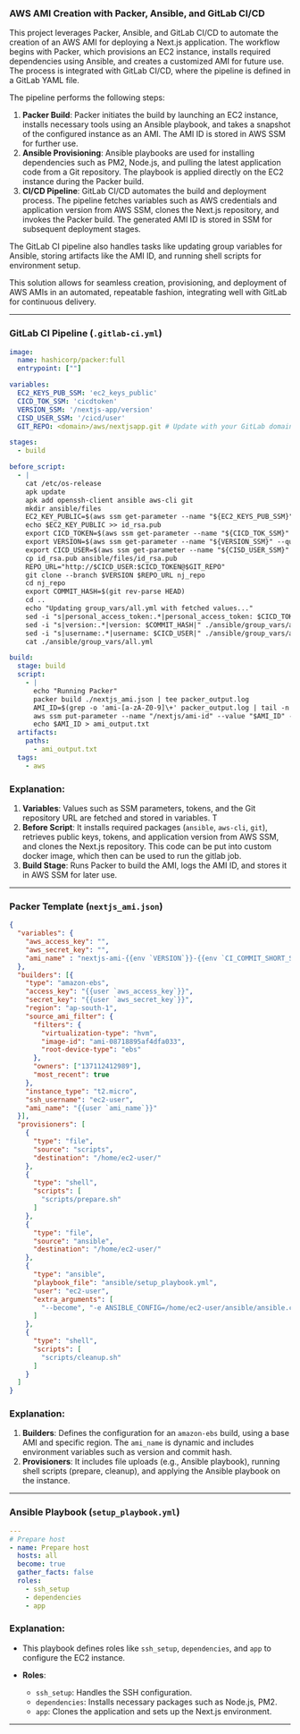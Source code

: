 

### AWS AMI Creation with Packer, Ansible, and GitLab CI/CD

This project leverages Packer, Ansible, and GitLab CI/CD to automate the creation of an AWS AMI for deploying a Next.js application. The workflow begins with Packer, which provisions an EC2 instance, installs required dependencies using Ansible, and creates a customized AMI for future use. The process is integrated with GitLab CI/CD, where the pipeline is defined in a GitLab YAML file.

The pipeline performs the following steps:
1. **Packer Build**: Packer initiates the build by launching an EC2 instance, installs necessary tools using an Ansible playbook, and takes a snapshot of the configured instance as an AMI. The AMI ID is stored in AWS SSM for further use.
2. **Ansible Provisioning**: Ansible playbooks are used for installing dependencies such as PM2, Node.js, and pulling the latest application code from a Git repository. The playbook is applied directly on the EC2 instance during the Packer build.
3. **CI/CD Pipeline**: GitLab CI/CD automates the build and deployment process. The pipeline fetches variables such as AWS credentials and application version from AWS SSM, clones the Next.js repository, and invokes the Packer build. The generated AMI ID is stored in SSM for subsequent deployment stages.

The GitLab CI pipeline also handles tasks like updating group variables for Ansible, storing artifacts like the AMI ID, and running shell scripts for environment setup.

This solution allows for seamless creation, provisioning, and deployment of AWS AMIs in an automated, repeatable fashion, integrating well with GitLab for continuous delivery.

---

### GitLab CI Pipeline (`.gitlab-ci.yml`)

```yaml
image: 
  name: hashicorp/packer:full
  entrypoint: [""]

variables:
  EC2_KEYS_PUB_SSM: 'ec2_keys_public'
  CICD_TOK_SSM: 'cicdtoken'
  VERSION_SSM: '/nextjs-app/version'
  CISD_USER_SSM: '/cicd/user'
  GIT_REPO: <domain>/aws/nextjsapp.git # Update with your GitLab domain

stages:
  - build

before_script:
  - |
    cat /etc/os-release
    apk update
    apk add openssh-client ansible aws-cli git
    mkdir ansible/files
    EC2_KEY_PUBLIC=$(aws ssm get-parameter --name "${EC2_KEYS_PUB_SSM}" --query 'Parameter.Value' --output text)
    echo $EC2_KEY_PUBLIC >> id_rsa.pub
    export CICD_TOKEN=$(aws ssm get-parameter --name "${CICD_TOK_SSM}" --query 'Parameter.Value' --output text)
    export VERSION=$(aws ssm get-parameter --name "${VERSION_SSM}" --query 'Parameter.Value' --output text)
    export CICD_USER=$(aws ssm get-parameter --name "${CISD_USER_SSM}" --query 'Parameter.Value' --output text)
    cp id_rsa.pub ansible/files/id_rsa.pub
    REPO_URL="http://$CICD_USER:$CICD_TOKEN@$GIT_REPO"
    git clone --branch $VERSION $REPO_URL nj_repo
    cd nj_repo
    export COMMIT_HASH=$(git rev-parse HEAD)
    cd ..
    echo "Updating group_vars/all.yml with fetched values..."
    sed -i "s|personal_access_token:.*|personal_access_token: $CICD_TOKEN|" ./ansible/group_vars/all.yml
    sed -i "s|version:.*|version: $COMMIT_HASH|" ./ansible/group_vars/all.yml  
    sed -i "s|username:.*|username: $CICD_USER|" ./ansible/group_vars/all.yml
    cat ./ansible/group_vars/all.yml

build:
  stage: build
  script:
    - |
      echo "Running Packer"
      packer build ./nextjs_ami.json | tee packer_output.log
      AMI_ID=$(grep -o 'ami-[a-zA-Z0-9]\+' packer_output.log | tail -n 1)
      aws ssm put-parameter --name "/nextjs/ami-id" --value "$AMI_ID" --type "String" --overwrite
      echo $AMI_ID > ami_output.txt
  artifacts:
    paths:
      - ami_output.txt
  tags:
    - aws
```

### Explanation:
1. **Variables**: Values such as SSM parameters, tokens, and the Git repository URL are fetched and stored in variables. T
2. **Before Script**: It installs required packages (`ansible`, `aws-cli`, `git`), retrieves public keys, tokens, and application version from AWS SSM, and clones the Next.js repository. This code can be put into custom docker image, which then can be used to run the gitlab job.
3. **Build Stage**: Runs Packer to build the AMI, logs the AMI ID, and stores it in AWS SSM for later use.

---

### Packer Template (`nextjs_ami.json`)

```json
{
  "variables": {
    "aws_access_key": "",
    "aws_secret_key": "",
    "ami_name" : "nextjs-ami-{{env `VERSION`}}-{{env `CI_COMMIT_SHORT_SHA`}}-{{env `COMMIT_HASH`}}-{{timestamp}}"
  },
  "builders": [{
    "type": "amazon-ebs",
    "access_key": "{{user `aws_access_key`}}",
    "secret_key": "{{user `aws_secret_key`}}",
    "region": "ap-south-1",
    "source_ami_filter": {
      "filters": {
        "virtualization-type": "hvm",
        "image-id": "ami-08718895af4dfa033",
        "root-device-type": "ebs"
      },
      "owners": ["137112412989"],
      "most_recent": true
    },
    "instance_type": "t2.micro",
    "ssh_username": "ec2-user",
    "ami_name": "{{user `ami_name`}}"
  }],
  "provisioners": [
    {
      "type": "file",
      "source": "scripts",
      "destination": "/home/ec2-user/"
    },
    {
      "type": "shell",
      "scripts": [
        "scripts/prepare.sh"
      ]
    },
    {
      "type": "file",
      "source": "ansible",
      "destination": "/home/ec2-user/"
    },
    {
      "type": "ansible",
      "playbook_file": "ansible/setup_playbook.yml",
      "user": "ec2-user",
      "extra_arguments": [
        "--become", "-e ANSIBLE_CONFIG=/home/ec2-user/ansible/ansible.cfg"
      ]
    },
    {
      "type": "shell",
      "scripts": [
        "scripts/cleanup.sh"
      ]
    }
  ]
}
```

### Explanation:
1. **Builders**: Defines the configuration for an `amazon-ebs` build, using a base AMI and specific region. The `ami_name` is dynamic and includes environment variables such as version and commit hash.
2. **Provisioners**: It includes file uploads (e.g., Ansible playbook), running shell scripts (prepare, cleanup), and applying the Ansible playbook on the instance.

---

### Ansible Playbook (`setup_playbook.yml`)

```yaml
---
# Prepare host
- name: Prepare host
  hosts: all
  become: true  
  gather_facts: false  
  roles:
    - ssh_setup
    - dependencies
    - app
```

### Explanation:
- This playbook defines roles like `ssh_setup`, `dependencies`, and `app` to configure the EC2 instance.
  
- **Roles**:
  - `ssh_setup`: Handles the SSH configuration.
  - `dependencies`: Installs necessary packages such as Node.js, PM2.
  - `app`: Clones the application and sets up the Next.js environment.

---

